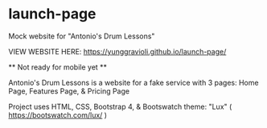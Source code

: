 # launch-page
Mock website for "Antonio's Drum Lessons" 

VIEW WEBSITE HERE: https://yunggravioli.github.io/launch-page/

** Not ready for mobile yet **

Antonio's Drum Lessons is a website for a fake service with 3 pages:
Home Page, Features Page, & Pricing Page

Project uses HTML, CSS, Bootstrap 4, & Bootswatch theme: "Lux" ( https://bootswatch.com/lux/ )

